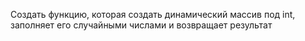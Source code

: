 Создать функцию, которая создать динамический массив под int, заполняет его случайными числами и возвращает результат

